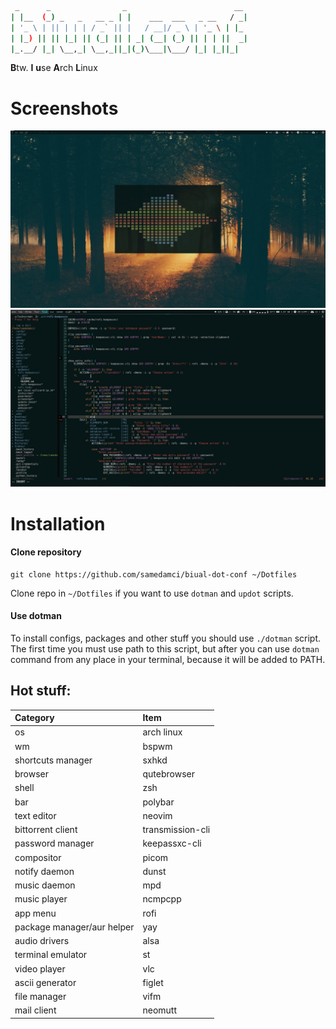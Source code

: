 ```bash
 _      _                _                        __
| |__  (_) _   _   __ _ | |    ___  ___   _ __   / _|
| '_ \ | || | | | / _` || |   / __|/ _ \ | '_ \ | |_
| |_) || || |_| || (_| || | _| (__| (_) || | | ||  _|
|_.__/ |_| \__,_| \__,_||_|(_)\___|\___/ |_| |_||_|
```
**B**tw. **I** **u**se **A**rch **L**inux

# Screenshots
![scr2](./screenshot2.png)
![scr1](./screenshot1.png)

# Installation
#### Clone repository
```
git clone https://github.com/samedamci/biual-dot-conf ~/Dotfiles
```
Clone repo in `~/Dotfiles` if you want to use `dotman` and `updot` scripts.
#### Use dotman
To install configs, packages and other stuff you should use `./dotman` script. The first time you must use path to this script, but after you can use `dotman` command from any place in your terminal, because it will be added to PATH.


## Hot stuff:
Category | Item
:--- | :---
os | arch linux
wm | bspwm
shortcuts manager | sxhkd
browser | qutebrowser
shell | zsh
bar | polybar
text editor | neovim
bittorrent client | transmission-cli
password manager | keepassxc-cli
compositor | picom
notify daemon | dunst
music daemon | mpd
music player | ncmpcpp
app menu | rofi
package manager/aur helper | yay
audio drivers | alsa
terminal emulator | st
video player | vlc
ascii generator | figlet
file manager | vifm
mail client | neomutt

